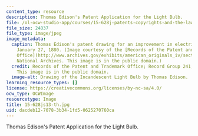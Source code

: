 ```yaml
---
content_type: resource
description: Thomas Edison's Patent Application for the Light Bulb.
file: /ol-ocw-studio-app/courses/15-628j-patents-copyrights-and-the-law-of-intellectual-property-spring-2013/dacdeb1270783b341fd50625270760ca_15-628js13-th.jpg
file_size: 24837
file_type: image/jpeg
image_metadata:
  caption: Thomas Edison's patent drawing for an improvement in electric lamps, patented
    January 27, 1880. (Image courtesy of the [Records of the Patent and Trademark
    Office](http://www.archives.gov/exhibits/american_originals_iv/sections/thomas_edison_patent.html),
    National Archives. This image is in the public domain.)
  credit: Records of the Patent and Trademark Office; Record Group 241; National Archives.
    This image is in the public domain.
  image-alt: Drawing of the Incandescent Light Bulb by Thomas Edison.
learning_resource_types: []
license: https://creativecommons.org/licenses/by-nc-sa/4.0/
ocw_type: OCWImage
resourcetype: Image
title: 15-628js13-th.jpg
uid: dacdeb12-7078-3b34-1fd5-0625270760ca
---
```

Thomas Edison's Patent Application for the Light Bulb.